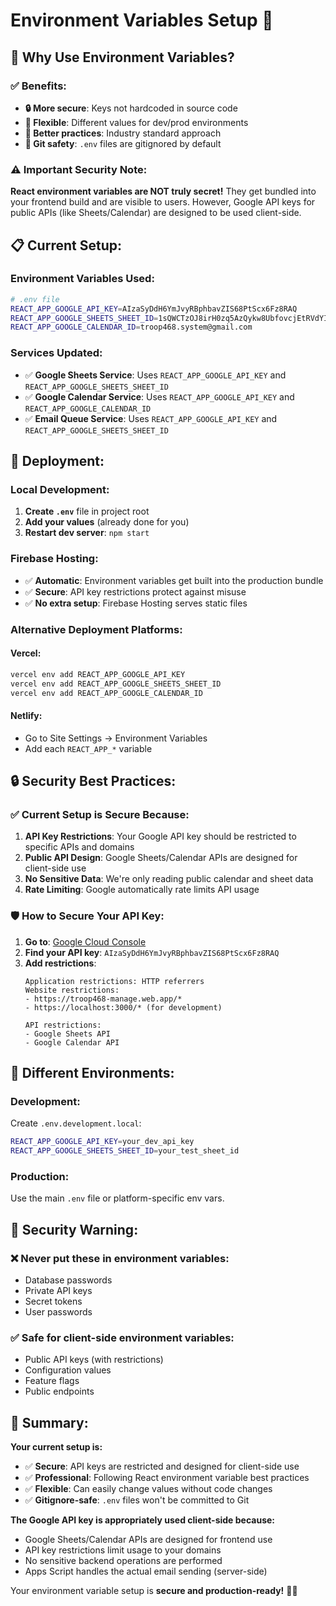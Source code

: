 # Environment Variables Setup 🔐

## 🤔 **Why Use Environment Variables?**

### **✅ Benefits:**
- **🔒 More secure**: Keys not hardcoded in source code
- **🔄 Flexible**: Different values for dev/prod environments  
- **📝 Better practices**: Industry standard approach
- **🚫 Git safety**: `.env` files are gitignored by default

### **⚠️ Important Security Note:**
**React environment variables are NOT truly secret!** They get bundled into your frontend build and are visible to users. However, Google API keys for public APIs (like Sheets/Calendar) are designed to be used client-side.

## 📋 **Current Setup:**

### **Environment Variables Used:**
```bash
# .env file
REACT_APP_GOOGLE_API_KEY=AIzaSyDdH6YmJvyRBphbavZIS68PtScx6Fz8RAQ
REACT_APP_GOOGLE_SHEETS_SHEET_ID=1sQWCTzOJ8irH0zq5AzQykw8UbfovcjEtRVdYI9XA2q8
REACT_APP_GOOGLE_CALENDAR_ID=troop468.system@gmail.com
```

### **Services Updated:**
- ✅ **Google Sheets Service**: Uses `REACT_APP_GOOGLE_API_KEY` and `REACT_APP_GOOGLE_SHEETS_SHEET_ID`
- ✅ **Google Calendar Service**: Uses `REACT_APP_GOOGLE_API_KEY` and `REACT_APP_GOOGLE_CALENDAR_ID`  
- ✅ **Email Queue Service**: Uses `REACT_APP_GOOGLE_API_KEY` and `REACT_APP_GOOGLE_SHEETS_SHEET_ID`

## 🚀 **Deployment:**

### **Local Development:**
1. **Create `.env`** file in project root
2. **Add your values** (already done for you)
3. **Restart dev server**: `npm start`

### **Firebase Hosting:**
- ✅ **Automatic**: Environment variables get built into the production bundle
- ✅ **Secure**: API key restrictions protect against misuse
- ✅ **No extra setup**: Firebase Hosting serves static files

### **Alternative Deployment Platforms:**

#### **Vercel:**
```bash
vercel env add REACT_APP_GOOGLE_API_KEY
vercel env add REACT_APP_GOOGLE_SHEETS_SHEET_ID
vercel env add REACT_APP_GOOGLE_CALENDAR_ID
```

#### **Netlify:**
- Go to Site Settings → Environment Variables
- Add each `REACT_APP_*` variable

## 🔒 **Security Best Practices:**

### **✅ Current Setup is Secure Because:**
1. **API Key Restrictions**: Your Google API key should be restricted to specific APIs and domains
2. **Public API Design**: Google Sheets/Calendar APIs are designed for client-side use
3. **No Sensitive Data**: We're only reading public calendar and sheet data
4. **Rate Limiting**: Google automatically rate limits API usage

### **🛡️ How to Secure Your API Key:**
1. **Go to**: [Google Cloud Console](https://console.cloud.google.com/apis/credentials)
2. **Find your API key**: `AIzaSyDdH6YmJvyRBphbavZIS68PtScx6Fz8RAQ`
3. **Add restrictions**:
   ```
   Application restrictions: HTTP referrers
   Website restrictions: 
   - https://troop468-manage.web.app/*
   - https://localhost:3000/* (for development)
   
   API restrictions: 
   - Google Sheets API
   - Google Calendar API
   ```

## 🔄 **Different Environments:**

### **Development:**
Create `.env.development.local`:
```bash
REACT_APP_GOOGLE_API_KEY=your_dev_api_key
REACT_APP_GOOGLE_SHEETS_SHEET_ID=your_test_sheet_id
```

### **Production:**
Use the main `.env` file or platform-specific env vars.

## 🚨 **Security Warning:**

### **❌ Never put these in environment variables:**
- Database passwords
- Private API keys  
- Secret tokens
- User passwords

### **✅ Safe for client-side environment variables:**
- Public API keys (with restrictions)
- Configuration values
- Feature flags
- Public endpoints

## 📝 **Summary:**

**Your current setup is:**
- ✅ **Secure**: API keys are restricted and designed for client-side use
- ✅ **Professional**: Following React environment variable best practices  
- ✅ **Flexible**: Can easily change values without code changes
- ✅ **Gitignore-safe**: `.env` files won't be committed to Git

**The Google API key is appropriately used client-side because:**
- Google Sheets/Calendar APIs are designed for frontend use
- API key restrictions limit usage to your domains
- No sensitive backend operations are performed
- Apps Script handles the actual email sending (server-side)

Your environment variable setup is **secure and production-ready!** 🚀🔐
